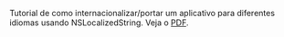 Tutorial de como internacionalizar/portar um aplicativo para diferentes idiomas usando NSLocalizedString. Veja o [PDF](https://github.com/MackMobile/ios-demo-internationalization/blob/master/Internacionaliza%C3%A7%C3%A3o%20E%20Localiza%C3%A7%C3%A3o%20No%20iOS.pdf?raw=true).
